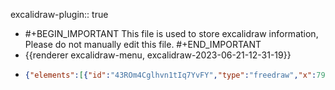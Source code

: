 excalidraw-plugin:: true

- #+BEGIN_IMPORTANT
  This file is used to store excalidraw information, Please do not manually edit this file.
  #+END_IMPORTANT
- {{renderer excalidraw-menu, excalidraw-2023-06-21-12-31-19}}
- ```json
  {"elements":[{"id":"43ROm4Cglhvn1tIq7YvFY","type":"freedraw","x":791,"y":248,"width":536,"height":636,"angle":0,"strokeColor":"#000000","backgroundColor":"transparent","fillStyle":"hachure","strokeWidth":1,"strokeStyle":"solid","roughness":1,"opacity":100,"groupIds":[],"roundness":null,"seed":96522029,"version":147,"versionNonce":500653197,"isDeleted":false,"boundElements":null,"updated":1687369066625,"link":null,"locked":false,"points":[[0,0],[1,-1],[2,-1],[5,-2],[7,-4],[10,-7],[13,-10],[17,-14],[21,-18],[26,-23],[32,-28],[40,-34],[50,-40],[64,-47],[75,-52],[91,-57],[106,-61],[125,-65],[142,-68],[161,-70],[180,-71],[202,-71],[221,-71],[241,-69],[261,-65],[280,-61],[301,-55],[320,-48],[340,-40],[359,-31],[376,-21],[391,-11],[404,-1],[416,11],[426,23],[435,38],[444,54],[452,72],[457,89],[463,108],[467,130],[470,157],[472,174],[472,196],[472,222],[471,243],[468,265],[466,286],[462,307],[457,332],[451,354],[446,370],[438,390],[419,424],[414,431],[401,447],[387,463],[372,478],[357,493],[334,511],[324,518],[308,529],[288,539],[267,548],[247,555],[224,560],[198,564],[165,565],[144,565],[124,563],[99,559],[79,552],[68,547],[54,538],[40,528],[28,518],[10,503],[4,498],[-7,488],[-15,477],[-25,462],[-32,451],[-40,435],[-46,420],[-53,395],[-56,382],[-58,369],[-64,290],[-64,281],[-64,267],[-63,254],[-62,240],[-60,224],[-58,212],[-55,196],[-53,188],[-50,178],[-47,170],[-43,161],[-41,154],[-38,146],[-35,138],[-31,128],[-31,125],[-29,120],[-27,110],[-26,108],[-25,104],[-24,100],[-23,97],[-22,94],[-21,91],[-20,87],[-19,84],[-18,80],[-17,76],[-16,71],[-15,68],[-14,64],[-14,61],[-13,57],[-13,54],[-13,52],[-12,50],[-12,46],[-12,45],[-11,41],[-11,37],[-11,33],[-10,29],[-10,25],[-9,22],[-9,18],[-9,15],[-8,12],[-8,11],[-8,9],[-8,8],[-8,6],[-8,5],[-8,3],[-8,1],[-8,0],[-8,-2],[-8,-3],[-8,-3]],"pressures":[],"simulatePressure":true,"lastCommittedPoint":[-8,-3]},{"id":"rdL70fQxp1U0jzL4D-gxb","type":"freedraw","x":878,"y":361,"width":0.0001,"height":0.0001,"angle":0,"strokeColor":"#000000","backgroundColor":"transparent","fillStyle":"hachure","strokeWidth":1,"strokeStyle":"solid","roughness":1,"opacity":100,"groupIds":[],"roundness":null,"seed":1396981443,"version":3,"versionNonce":1718972003,"isDeleted":false,"boundElements":null,"updated":1687369066909,"link":null,"locked":false,"points":[[0,0],[0.0001,0.0001]],"pressures":[],"simulatePressure":true,"lastCommittedPoint":[0.0001,0.0001]},{"id":"by2XDJdiaoKeqxFGWFz0L","type":"freedraw","x":1058,"y":363,"width":0.0001,"height":0.0001,"angle":0,"strokeColor":"#000000","backgroundColor":"transparent","fillStyle":"hachure","strokeWidth":1,"strokeStyle":"solid","roughness":1,"opacity":100,"groupIds":[],"roundness":null,"seed":2024365389,"version":3,"versionNonce":2072652717,"isDeleted":false,"boundElements":null,"updated":1687369067247,"link":null,"locked":false,"points":[[0,0],[0.0001,0.0001]],"pressures":[],"simulatePressure":true,"lastCommittedPoint":[0.0001,0.0001]},{"id":"kLCSCO1ZQpmLFfq34cYli","type":"freedraw","x":873,"y":496,"width":286,"height":209,"angle":0,"strokeColor":"#000000","backgroundColor":"transparent","fillStyle":"hachure","strokeWidth":1,"strokeStyle":"solid","roughness":1,"opacity":100,"groupIds":[],"roundness":null,"seed":2051109283,"version":50,"versionNonce":592402189,"isDeleted":false,"boundElements":null,"updated":1687369067849,"link":null,"locked":false,"points":[[0,0],[0,1],[0,2],[0,6],[1,12],[2,19],[4,27],[5,36],[9,48],[13,58],[18,69],[24,81],[31,93],[38,105],[47,116],[56,125],[66,133],[78,141],[89,146],[100,149],[111,151],[120,151],[131,150],[142,147],[154,142],[165,137],[176,130],[189,122],[197,115],[205,106],[214,95],[224,79],[231,67],[238,52],[244,40],[250,26],[256,14],[261,3],[265,-8],[269,-17],[273,-26],[276,-34],[279,-42],[281,-47],[283,-52],[284,-55],[285,-57],[286,-58],[286,-58]],"pressures":[],"simulatePressure":true,"lastCommittedPoint":[286,-58]}],"files":{},"appState":{"gridSize":null,"viewBackgroundColor":"#ffffff"}}
  ```